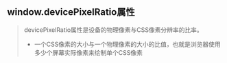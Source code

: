 ## window.devicePixelRatio属性
> devicePixelRatio属性是设备的物理像素与CSS像素分辨率的比率。   
> - 一个CSS像素的大小与一个物理像素的大小的比值，也就是浏览器使用多少个屏幕实际像素来绘制单个CSS像素     
